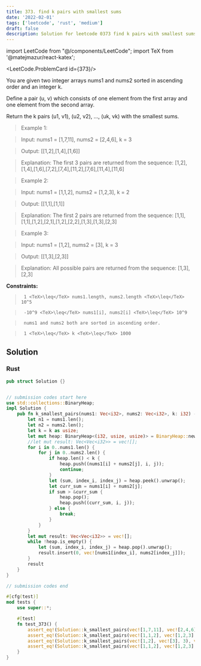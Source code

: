 ```yaml
---
title: 373. find k pairs with smallest sums
date: '2022-02-01'
tags: ['leetcode', 'rust', 'medium']
draft: false
description: Solution for leetcode 0373 find k pairs with smallest sums
---
```

import LeetCode from "@/components/LeetCode";
import TeX from '@matejmazur/react-katex';

<LeetCode.ProblemCard id={373}/>
 

  You are given two integer arrays nums1 and nums2 sorted in ascending order and an integer k.

  Define a pair (u, v) which consists of one element from the first array and one element from the second array.

  Return the k pairs (u1, v1), (u2, v2), ..., (uk, vk) with the smallest sums.

   

 >   Example 1:

  

 >   Input: nums1 <TeX>=</TeX> [1,7,11], nums2 <TeX>=</TeX> [2,4,6], k <TeX>=</TeX> 3

 >   Output: [[1,2],[1,4],[1,6]]

 >   Explanation: The first 3 pairs are returned from the sequence: [1,2],[1,4],[1,6],[7,2],[7,4],[11,2],[7,6],[11,4],[11,6]

  

 >   Example 2:

  

 >   Input: nums1 <TeX>=</TeX> [1,1,2], nums2 <TeX>=</TeX> [1,2,3], k <TeX>=</TeX> 2

 >   Output: [[1,1],[1,1]]

 >   Explanation: The first 2 pairs are returned from the sequence: [1,1],[1,1],[1,2],[2,1],[1,2],[2,2],[1,3],[1,3],[2,3]

  

 >   Example 3:

  

 >   Input: nums1 <TeX>=</TeX> [1,2], nums2 <TeX>=</TeX> [3], k <TeX>=</TeX> 3

 >   Output: [[1,3],[2,3]]

 >   Explanation: All possible pairs are returned from the sequence: [1,3],[2,3]

  

   

  **Constraints:**

  

 >   	1 <TeX>\leq</TeX> nums1.length, nums2.length <TeX>\leq</TeX> 10^5

 >   	-10^9 <TeX>\leq</TeX> nums1[i], nums2[i] <TeX>\leq</TeX> 10^9

 >   	nums1 and nums2 both are sorted in ascending order.

 >   	1 <TeX>\leq</TeX> k <TeX>\leq</TeX> 1000


## Solution
### Rust
```rust
pub struct Solution {}


// submission codes start here
use std::collections::BinaryHeap;
impl Solution {
    pub fn k_smallest_pairs(nums1: Vec<i32>, nums2: Vec<i32>, k: i32) -> Vec<Vec<i32>> {
        let n1 = nums1.len();
        let n2 = nums2.len();
        let k = k as usize;
        let mut heap: BinaryHeap<(i32, usize, usize)> = BinaryHeap::new();
        //let mut result: Vec<Vec<i32>> = vec![];
        for i in 0..nums1.len() {
            for j in 0..nums2.len() {
                if heap.len() < k {
                    heap.push((nums1[i] + nums2[j], i, j));
                    continue;
                }
                let (sum, index_i, index_j) = heap.peek().unwrap();
                let curr_sum = nums1[i] + nums2[j];
                if sum > &curr_sum {
                    heap.pop();
                    heap.push((curr_sum, i, j));
                } else {
                    break;
                }
            }
        }
        let mut result: Vec<Vec<i32>> = vec![];
        while !heap.is_empty() {
            let (sum, index_i, index_j) = heap.pop().unwrap();
            result.insert(0, vec![nums1[index_i], nums2[index_j]]);
        }
        result
    }
}

// submission codes end

#[cfg(test)]
mod tests {
    use super::*;

    #[test]
    fn test_373() {
        assert_eq!(Solution::k_smallest_pairs(vec![1,7,11], vec![2,4,6], 3), vec![vec![1,2],vec![1,4],vec![1,6]]);
        assert_eq!(Solution::k_smallest_pairs(vec![1,1,2], vec![1,2,3], 2), vec![vec![1,1],vec![1,1]]);
        assert_eq!(Solution::k_smallest_pairs(vec![1,2], vec![3], 3), vec![vec![1,3],vec![2,3]]);
        assert_eq!(Solution::k_smallest_pairs(vec![1,1,2], vec![1,2,3], 10), vec![vec![1,1],vec![1,1],vec![1,2],vec![1,2],vec![2,1],vec![1,3],vec![1,3],vec![2,2],vec![2,3]]);        
    }
}

```
